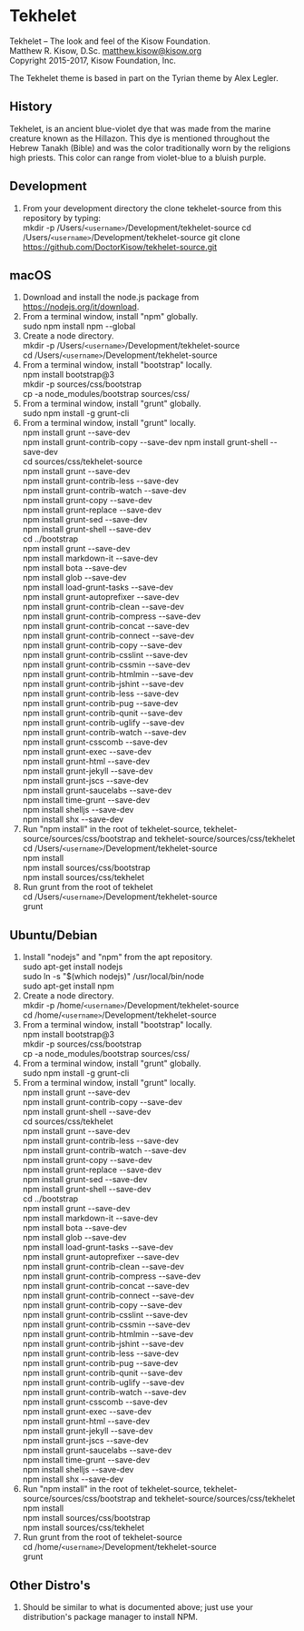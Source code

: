 # Tekhelet

Tekhelet – The look and feel of the Kisow Foundation.  
Matthew R. Kisow, D.Sc. <matthew.kisow@kisow.org>  
Copyright 2015-2017, Kisow Foundation, Inc.  

The Tekhelet theme is based in part on the Tyrian theme by Alex Legler.

## History
Tekhelet, is an ancient blue-violet dye that was made from the marine creature known as the Hillazon.  This dye is mentioned throughout the Hebrew Tanakh (Bible) and was the color traditionally worn by the religions high priests.  This color can range from violet-blue to  a bluish purple.

## Development
1. From your development directory the clone tekhelet-source from this repository by typing:  
        mkdir -p /Users/`<username>`/Development/tekhelet-source
        cd /Users/`<username>`/Development/tekhelet-source
        git clone https://github.com/DoctorKisow/tekhelet-source.git

## macOS
1. Download and install the node.js package from https://nodejs.org/it/download.  
2. From a terminal window, install "npm" globally.  
        sudo npm install npm --global  
3. Create a node directory.  
        mkdir -p /Users/`<username>`/Development/tekhelet-source  
        cd /Users/`<username>`/Development/tekhelet-source  
4. From a terminal window, install "bootstrap" locally.  
        npm install bootstrap@3  
        mkdir -p sources/css/bootstrap  
        cp -a node_modules/bootstrap sources/css/  
5. From a terminal window, install "grunt" globally.  
        sudo npm install -g grunt-cli  
6. From a terminal window, install "grunt" locally.  
        npm install grunt --save-dev  
        npm install grunt-contrib-copy --save-dev
        npm install grunt-shell --save-dev  
        cd sources/css/tekhelet-source  
        npm install grunt --save-dev  
        npm install grunt-contrib-less --save-dev  
        npm install grunt-contrib-watch --save-dev  
        npm install grunt-copy --save-dev  
        npm install grunt-replace --save-dev  
        npm install grunt-sed --save-dev  
        npm install grunt-shell --save-dev  
        cd ../bootstrap  
        npm install grunt --save-dev  
        npm install markdown-it --save-dev  
        npm install bota --save-dev  
        npm install glob --save-dev  
        npm install load-grunt-tasks --save-dev  
        npm install grunt-autoprefixer --save-dev  
        npm install grunt-contrib-clean --save-dev  
        npm install grunt-contrib-compress --save-dev  
        npm install grunt-contrib-concat --save-dev  
        npm install grunt-contrib-connect --save-dev  
        npm install grunt-contrib-copy --save-dev  
        npm install grunt-contrib-csslint --save-dev  
        npm install grunt-contrib-cssmin --save-dev  
        npm install grunt-contrib-htmlmin --save-dev  
        npm install grunt-contrib-jshint --save-dev  
        npm install grunt-contrib-less --save-dev  
        npm install grunt-contrib-pug --save-dev  
        npm install grunt-contrib-qunit --save-dev  
        npm install grunt-contrib-uglify --save-dev  
        npm install grunt-contrib-watch --save-dev  
        npm install grunt-csscomb --save-dev  
        npm install grunt-exec --save-dev  
        npm install grunt-html --save-dev  
        npm install grunt-jekyll --save-dev  
        npm install grunt-jscs --save-dev  
        npm install grunt-saucelabs --save-dev  
        npm install time-grunt --save-dev  
        npm install shelljs --save-dev  
        npm install shx --save-dev  
7. Run "npm install" in the root of tekhelet-source, tekhelet-source/sources/css/bootstrap and tekhelet-source/sources/css/tekhelet  
        cd /Users/`<username>`/Development/tekhelet-source  
        npm install  
        npm install sources/css/bootstrap  
        npm install sources/css/tekhelet  
8. Run grunt from the root of tekhelet  
        cd /Users/`<username>`/Development/tekhelet-source  
        grunt  

## Ubuntu/Debian
1. Install "nodejs" and "npm" from the apt repository.  
        sudo apt-get install nodejs  
        sudo ln -s "$(which nodejs)" /usr/local/bin/node  
        sudo apt-get install npm  
2. Create a node directory.  
        mkdir -p /home/`<username>`/Development/tekhelet-source  
        cd /home/`<username>`/Development/tekhelet-source  
3. From a terminal window, install "bootstrap" locally.  
   npm install bootstrap@3  
   mkdir -p sources/css/bootstrap  
   cp -a node_modules/bootstrap sources/css/  
4. From a terminal window, install "grunt" globally.  
   sudo npm install -g grunt-cli  
5. From a terminal window, install "grunt" locally.  
   npm install grunt --save-dev  
   npm install grunt-contrib-copy --save-dev  
   npm install grunt-shell --save-dev  
   cd sources/css/tekhelet  
   npm install grunt --save-dev  
   npm install grunt-contrib-less --save-dev  
   npm install grunt-contrib-watch --save-dev  
   npm install grunt-copy --save-dev  
   npm install grunt-replace --save-dev  
   npm install grunt-sed --save-dev  
   npm install grunt-shell --save-dev  
   cd ../bootstrap  
   npm install grunt --save-dev  
   npm install markdown-it --save-dev  
   npm install bota --save-dev  
   npm install glob --save-dev  
   npm install load-grunt-tasks --save-dev  
   npm install grunt-autoprefixer --save-dev  
   npm install grunt-contrib-clean --save-dev  
   npm install grunt-contrib-compress --save-dev  
   npm install grunt-contrib-concat --save-dev  
   npm install grunt-contrib-connect --save-dev  
   npm install grunt-contrib-copy --save-dev  
   npm install grunt-contrib-csslint --save-dev  
   npm install grunt-contrib-cssmin --save-dev  
   npm install grunt-contrib-htmlmin --save-dev  
   npm install grunt-contrib-jshint --save-dev  
   npm install grunt-contrib-less --save-dev  
   npm install grunt-contrib-pug --save-dev  
   npm install grunt-contrib-qunit --save-dev  
   npm install grunt-contrib-uglify --save-dev  
   npm install grunt-contrib-watch --save-dev  
   npm install grunt-csscomb --save-dev  
   npm install grunt-exec --save-dev  
   npm install grunt-html --save-dev  
   npm install grunt-jekyll --save-dev  
   npm install grunt-jscs --save-dev  
   npm install grunt-saucelabs --save-dev  
   npm install time-grunt --save-dev  
   npm install shelljs --save-dev  
   npm install shx --save-dev  
6. Run "npm install" in the root of tekhelet-source, tekhelet-source/sources/css/bootstrap and tekhelet-source/sources/css/tekhelet  
   npm install  
   npm install sources/css/bootstrap  
   npm install sources/css/tekhelet  
7. Run grunt from the root of tekhelet-source  
   cd /home/`<username>`/Development/tekhelet-source  
   grunt  

## Other Distro's
1. Should be similar to what is documented above; just use your distribution's package manager to install NPM.  
